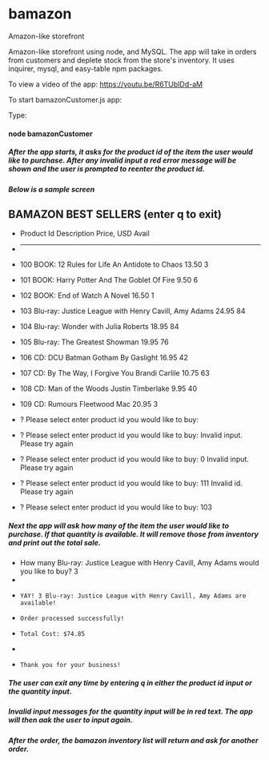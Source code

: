 # bamazon
Amazon-like storefront 

Amazon-like storefront using node, and MySQL. The app will take in orders from customers and deplete stock from the store's inventory.
It uses inquirer, mysql, and easy-table npm packages.

To view a video of the app:
https://youtu.be/R6TUbIDd-aM 

To start bamazonCustomer.js app:

Type:
#### node bamazonCustomer

##### After the app starts, it asks for the product id of the item the user would like to purchase. After any invalid input a red error message will be shown and the user is prompted to reenter the product id.

##### Below is a sample screen


   ##     BAMAZON BEST SELLERS        (enter q to exit)

* Product Id  Description                                            Price, USD  Avail
* ----------  -----------------------------------------------------  ----------  -----
* 100         BOOK:    12 Rules for Life An Antidote to Chaos             13.50  3
* 101         BOOK:    Harry Potter And The Goblet Of Fire                 9.50  6
* 102         BOOK:    End of Watch A Novel                               16.50  1
* 103         Blu-ray: Justice League with Henry Cavill, Amy Adams        24.95  84
* 104         Blu-ray: Wonder with Julia Roberts                          18.95  84
* 105         Blu-ray: The Greatest Showman                               19.95  76
* 106         CD:      DCU Batman Gotham By Gaslight                      16.95  42
* 107         CD:      By The Way, I Forgive You Brandi Carlile           10.75  63
* 108         CD:      Man of the Woods Justin Timberlake                  9.95  40
* 109         CD:      Rumours Fleetwood Mac                              20.95  3

* ?   Please select enter product id you would like to buy: 


* ?   Please select enter product id you would like to buy:    Invalid input. Please try again
* ?   Please select enter product id you would like to buy:  0  Invalid input. Please try again
* ?   Please select enter product id you would like to buy:  111  Invalid id. Please try again
* ?   Please select enter product id you would like to buy:  103


##### Next the app will ask how many of the item the user would like to purchase. If that quantity is available. It will remove those from inventory and print out the total sale.

*   How many Blu-ray: Justice League with Henry Cavill, Amy Adams would you like to buy? 3
* 
*     YAY! 3 Blu-ray: Justice League with Henry Cavill, Amy Adams are available!
*     Order processed successfully!
*     Total Cost: $74.85
* 
*     Thank you for your business!

##### The user can exit any time by entering q in either the product id input or the quantity input. 

##### Invalid input messages for the quantity input will be in red text. The app will then aak the user to input again.

##### After the order, the bamazon inventory list will return and ask for another order.




